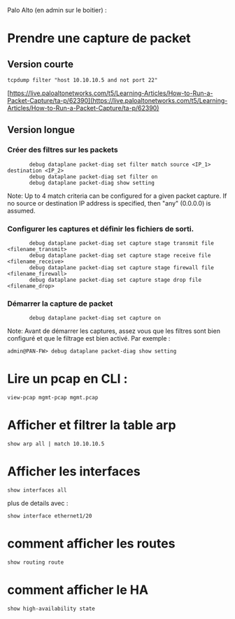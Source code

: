 Palo Alto (en admin sur le boitier) :

Prendre une capture de packet
=============================

Version courte
--------------

    tcpdump filter "host 10.10.10.5 and not port 22"

[https://live.paloaltonetworks.com/t5/Learning-Articles/How-to-Run-a-Packet-Capture/ta-p/62390](https://live.paloaltonetworks.com/t5/Learning-Articles/How-to-Run-a-Packet-Capture/ta-p/62390)

Version longue
--------------

### Créer des filtres sur les packets

           debug dataplane packet-diag set filter match source <IP_1> destination <IP_2>
           debug dataplane packet-diag set filter on
           debug dataplane packet-diag show setting

Note: Up to 4 match criteria can be configured for a given packet capture. If no source or destination IP address is specified, then "any" (0.0.0.0) is assumed.

### Configurer les captures et définir les fichiers de sorti. 

           debug dataplane packet-diag set capture stage transmit file <filename_transmit>
           debug dataplane packet-diag set capture stage receive file <filename_receive>
           debug dataplane packet-diag set capture stage firewall file <filename_firewall>
           debug dataplane packet-diag set capture stage drop file <filename_drop>

### Démarrer la capture de packet

           debug dataplane packet-diag set capture on

Note: Avant de démarrer les captures, assez vous que les filtres sont bien configuré et que le filtrage est bien activé. Par exemple :

    admin@PAN-FW> debug dataplane packet-diag show setting

Lire un pcap en CLI : 
======================

    view-pcap mgmt-pcap mgmt.pcap

Afficher et filtrer la table arp  
==================================

    show arp all | match 10.10.10.5

Afficher les interfaces
=======================

    show interfaces all

plus de details avec : 

    show interface ethernet1/20

comment afficher les routes
===========================

    show routing route

comment afficher le HA
======================

    show high-availability state
